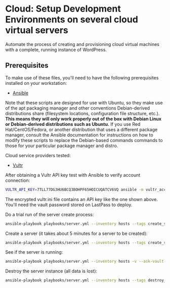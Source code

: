 # Cloud: Setup Development Environments on several cloud virtual servers
  
Automate the process of creating and provisioning cloud virtual machines with a complete, running instance of WordPress.

## Prerequisites

To make use of these files, you'll need to have the following prerequisites installed on your workstation:

* [Ansible](https://www.virtualbox.org/)

Note that these scripts are designed for use with Ubuntu, so they make use of the apt packaging manager and other conventions Debian-derived distributions share (filesystem locations, configuration file structure, etc.). **This means they will only work properly out of the box with Debian Linux or Debian-derived distributions such as Ubuntu.** If you use Red Hat/CentOS/Fedora, or another distribution that uses a different package manager, consult the Ansible documentation for instructions on how to modify these scripts to replace the Debian-based commands commands to those for your particular package manager and distro.


Cloud service providers tested:

* [Vultr](https://vultr.com/)

After obtaining a Vultr API key test with Ansible to verify account connection:
```sh
VULTR_API_KEY=7TLL77DG3HU6BCQ3BOHPF65HOICUQATCV6VQ ansible -m vultr_account_facts localhost
```
The encrypted vultr.ini file contains an API key like the one shown above. You'll need the vault password stored on LastPass to deploy.

Do a trial run of the server create process:
```sh
ansible-playbook playbooks/server.yml --inventory hosts --tags create_server --check --diff -v --ask-vault-pass
```

Create a server (it takes about 5 minutes for a server to be created):
```sh
ansible-playbook playbooks/server.yml --inventory hosts --tags create_server -v --ask-vault-pass 
```

See if the server is running:
```sh
ansible-playbook playbooks/server.yml --inventory hosts -v --ask-vault-pass
```

Destroy the server instance (all data is lost):
```sh
ansible-playbook playbooks/server.yml --inventory hosts --tags destroy_server -v --ask-vault-pass
```

